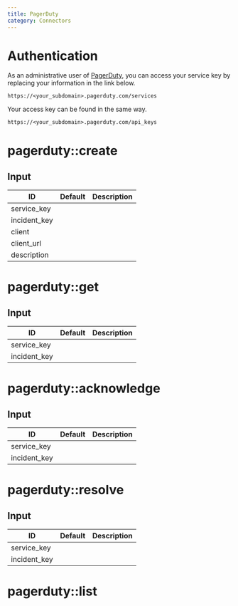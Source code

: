 ```yaml
---
title: PagerDuty
category: Connectors
---
```

# Authentication
As an administrative user of [PagerDuty](http://www.pagerduty.com/), you can access your service key by replacing your information in the link below.

`https://<your_subdomain>.pagerduty.com/services`

Your access key can be found in the same way.

`https://<your_subdomain>.pagerduty.com/api_keys`


# pagerduty::create

## Input
ID | Default | Description
-- | ------- | -----------
service_key | | 
incident_key | | 
client | | 
client_url | |
description | | 


# pagerduty::get

## Input
ID | Default | Description
-- | ------- | -----------
service_key | | 
incident_key | | 


# pagerduty::acknowledge

## Input
ID | Default | Description
-- | ------- | -----------
service_key | | 
incident_key | | 


# pagerduty::resolve

## Input
ID | Default | Description
-- | ------- | -----------
service_key | | 
incident_key | | 

# pagerduty::list
